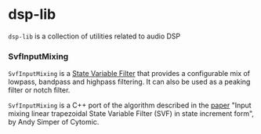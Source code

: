 # dsp-lib

`dsp-lib` is a collection of utilities related to audio DSP

### SvfInputMixing

`SvfInputMixing` is a [State Variable Filter](https://en.wikipedia.org/wiki/State_variable_filter) 
that provides a configurable mix of lowpass, bandpass and highpass filtering. It
can also be used as a peaking filter or notch filter.

`SvfInputMixing` is a C++ port of the algorithm described in the [paper](https://cytomic.com/files/dsp/SvfInputMixing.pdf) 
"Input mixing linear trapezoidal State Variable Filter (SVF) in state increment
form", by Andy Simper of Cytomic.
